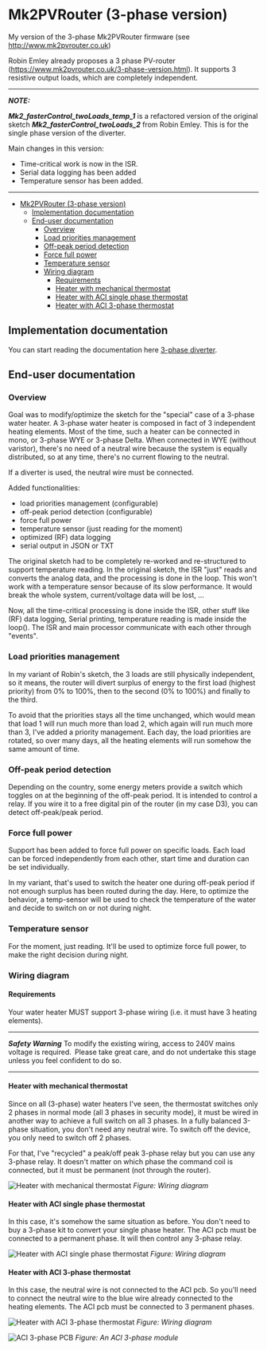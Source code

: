 # Mk2PVRouter (3-phase version)

My version of the 3-phase Mk2PVRouter firmware (see <http://www.mk2pvrouter.co.uk>)

Robin Emley already proposes a 3 phase PV-router (<https://www.mk2pvrouter.co.uk/3-phase-version.html>).
It supports 3 resistive output loads, which are completely independent.

---
**_NOTE:_**

***Mk2_fasterControl_twoLoads_temp_1*** is a refactored version of the original sketch ***Mk2_fasterControl_twoLoads_2*** from Robin Emley.
This is for the single phase version of the diverter.

Main changes in this version:

- Time-critical work is now in the ISR.
- Serial data logging has been added
- Temperature sensor has been added.

---
- [Mk2PVRouter (3-phase version)](#mk2pvrouter-3-phase-version)
  - [Implementation documentation](#implementation-documentation)
  - [End-user documentation](#end-user-documentation)
    - [Overview](#overview)
    - [Load priorities management](#load-priorities-management)
    - [Off-peak period detection](#off-peak-period-detection)
    - [Force full power](#force-full-power)
    - [Temperature sensor](#temperature-sensor)
    - [Wiring diagram](#wiring-diagram)
      - [Requirements](#requirements)
      - [Heater with mechanical thermostat](#heater-with-mechanical-thermostat)
      - [Heater with ACI single phase thermostat](#heater-with-aci-single-phase-thermostat)
      - [Heater with ACI 3-phase thermostat](#heater-with-aci-3-phase-thermostat)

## Implementation documentation

You can start reading the documentation here [3-phase diverter](https://fredm67.github.io/Mk2PVRouter/html/index.html).

## End-user documentation

### Overview

Goal was to modify/optimize the sketch for the "special" case of a 3-phase water heater. A 3-phase water heater is composed in fact of 3 independent heating elements. Most of the time, such a heater can be connected in mono, or 3-phase WYE or 3-phase Delta.
When connected in WYE (without varistor), there's no need of a neutral wire because the system is equally distributed, so at any time, there's no current flowing to the neutral.

If a diverter is used, the neutral wire must be connected.

Added functionalities:

- load priorities management (configurable)
- off-peak period detection (configurable)
- force full power
- temperature sensor (just reading for the moment)
- optimized (RF) data logging
- serial output in JSON or TXT

The original sketch had to be completely re-worked and re-structured to support temperature reading. In the original sketch, the ISR "just" reads and converts the analog data, and the processing is done in the loop. This won't work with a temperature sensor because of its slow performance. It would break the whole system, current/voltage data will be lost, ...

Now, all the time-critical processing is done inside the ISR, other stuff like (RF) data logging, Serial printing, temperature reading is made inside the loop(). The ISR and main processor communicate with each other through "events".

### Load priorities management

In my variant of Robin's sketch, the 3 loads are still physically independent, so it means, the router will divert surplus of energy to the first load (highest priority) from 0% to 100%, then to the second (0% to 100%) and finally to the third.

To avoid that the priorities stays all the time unchanged, which would mean that load 1 will run much more than load 2, which again will run much more than 3, I've added a priority management.
Each day, the load priorities are rotated, so over many days, all the heating elements will run somehow the same amount of time.

### Off-peak period detection

Depending on the country, some energy meters provide a switch which toggles on at the beginning of the off-peak period. It is intended to control a relay. If you wire it to a free digital pin of the router (in my case D3), you can detect off-peak/peak period.

### Force full power

Support has been added to force full power on specific loads. Each load can be forced independently from each other, start time and duration can be set individually.

In my variant, that's used to switch the heater one during off-peak period if not enough surplus has been routed during the day. Here, to optimize the behavior, a temp-sensor will be used to check the temperature of the water and decide to switch on or not during night.

### Temperature sensor

For the moment, just reading. It'll be used to optimize force full power, to make the right decision during night.

### Wiring diagram

#### Requirements
Your water heater MUST support 3-phase wiring (i.e. it must have 3 heating elements).

---
**_Safety Warning_**
To modify the existing wiring, access to 240V mains voltage is required. Please take great care, and do not undertake this stage unless you feel confident to do so.

---

#### Heater with mechanical thermostat

Since on all (3-phase) water heaters I've seen, the thermostat switches only 2 phases in normal mode (all 3 phases in security mode), it must be wired in another way to achieve a full switch on all 3 phases. In a fully balanced 3-phase situation, you don't need any neutral wire. To switch off the device, you only need to switch off 2 phases.

For that, I've "recycled" a peak/off peak 3-phase relay but you can use any 3-phase relay. It doesn't matter on which phase the command coil is connected, but it must be permanent (not through the router).

![Heater with mechanical thermostat](Heater-mechanical.png)
*Figure: Wiring diagram*

#### Heater with ACI single phase thermostat

In this case, it's somehow the same situation as before.
You don't need to buy a 3-phase kit to convert your single phase heater.
The ACI pcb must be connected to a permanent phase. It will then control any 3-phase relay.

![Heater with ACI single phase thermostat](Heater-ACI-Mono.png)
*Figure: Wiring diagram*

#### Heater with ACI 3-phase thermostat

In this case, the neutral wire is not connected to the ACI pcb. So you'll need to connect the neutral wire to the blue wire already connected to the heating elements. The ACI pcb must be connected to 3 permanent phases. 

![Heater with ACI 3-phase thermostat](Heater-ACI-Tri.png)
*Figure: Wiring diagram*

![ACI 3-phase PCB](ACI-Tri.jpeg)
*Figure: An ACI 3-phase module*
